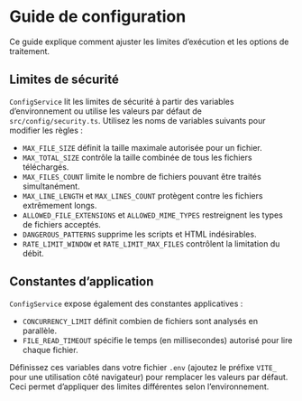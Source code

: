 # Guide de configuration

Ce guide explique comment ajuster les limites d’exécution et les options de traitement.

## Limites de sécurité

`ConfigService` lit les limites de sécurité à partir des variables d’environnement ou utilise les valeurs par défaut de `src/config/security.ts`. Utilisez les noms de variables suivants pour modifier les règles :

- `MAX_FILE_SIZE` définit la taille maximale autorisée pour un fichier.
- `MAX_TOTAL_SIZE` contrôle la taille combinée de tous les fichiers téléchargés.
- `MAX_FILES_COUNT` limite le nombre de fichiers pouvant être traités simultanément.
- `MAX_LINE_LENGTH` et `MAX_LINES_COUNT` protègent contre les fichiers extrêmement longs.
- `ALLOWED_FILE_EXTENSIONS` et `ALLOWED_MIME_TYPES` restreignent les types de fichiers acceptés.
- `DANGEROUS_PATTERNS` supprime les scripts et HTML indésirables.
- `RATE_LIMIT_WINDOW` et `RATE_LIMIT_MAX_FILES` contrôlent la limitation du débit.

## Constantes d’application

`ConfigService` expose également des constantes applicatives :

- `CONCURRENCY_LIMIT` définit combien de fichiers sont analysés en parallèle.
- `FILE_READ_TIMEOUT` spécifie le temps (en millisecondes) autorisé pour lire chaque fichier.

Définissez ces variables dans votre fichier `.env` (ajoutez le préfixe `VITE_` pour une utilisation côté navigateur) pour remplacer les valeurs par défaut. Ceci permet d’appliquer des limites différentes selon l’environnement.
